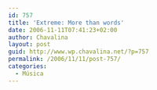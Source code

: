 ```yaml
---
id: 757
title: 'Extreme: More than words'
date: 2006-11-11T07:41:23+02:00
author: Chavalina
layout: post
guid: http://www.wp.chavalina.net/?p=757
permalink: /2006/11/11/post-757/
categories:
  - Música
---
```


<object width="425" height="350"><param name="movie" value="http://www.youtube.com/v/kt7L4X4li_k"><param name="wmode" value="transparent"><embed src="http://www.youtube.com/v/kt7L4X4li_k" type="application/x-shockwave-flash" wmode="transparent" width="425" height="350"><noembed>Saying I love you<br />
Is not the words I want to hear from you<br />
It′s not that I want you<br />
Not to say, but, if you only knew<br />
How easy, it would be to show me how you feel<br />
More than words, is all you have to do to make it real<br />
Then you wouldn′t have to say, that you love me<br />
Cos I′d already know<br />
<br />
What would you do, if my heart was torn in two<br />
More than words to show you feel<br />
That your love for me is real<br />
What would you say, if I took those words away<br />
Then you couldn′t make things new<br />
Just by saying I love you<br />
<br />
More than words...<br />
<br />
Now that I′ve tried to, talk to you and make you understand<br />
All you have to do is close your eyes<br />
And just reach out your hands, and touch me<br />
Hold me close don′t ever let me go<br />
More than words, is all I ever needed you to show<br />
Then you wouldn′t have to say, that you love me<br />
Cos I′d already know<br />
<br />
More than words...<br />
<br />
More than words... </noembed></object>